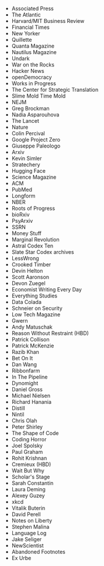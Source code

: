 - Associated Press
- The Atlantic
- Harvard/MIT Business Review
- Financial Times
- New Yorker
- Quillette
- Quanta Magazine
- Nautilus Magazine
- Undark
- War on the Rocks
- Hacker News
- openDemocracy
- Works in Progress
- The Center for Strategic Translation
- Slime Mold Time Mold
- NEJM
- Greg Brockman
- Nadia Asparouhova
- The Lancet
- Nature
- Colin Percival
- Google Project Zero
- Giuseppe Paleologo
- Arxiv
- Kevin Simler
- Stratechery
- Hugging Face
- Science Magazine
- ACM
- PubMed
- Longform
- NBER
- Roots of Progress
- bioRxiv
- PsyArxiv
- SSRN
- Money Stuff
- Marginal Revolution
- Astral Codex Ten
- Slate Star Codex archives
- LessWrong
- Crooked Timber
- Devin Helton
- Scott Aaronson
- Devon Zuegel
- Economist Writing Every Day
- Everything Studies
- Data Colada
- Schneier on Security
- Low Tech Magazine
- Gwern
- Andy Matuschak
- Reason Without Restraint (HBD)
- Patrick Collison
- Patrick McKenzie
- Razib Khan
- Bet On It
- Dan Wang
- Ribbonfarm
- In The Pipeline
- Dynomight
- Daniel Gross
- Michael Nielsen
- Richard Hanania
- Distill
- Nintil
- Chris Olah
- Peter Shirley
- The Shape of Code
- Coding Horror
- Joel Spolsky
- Paul Graham
- Rohit Krishnan
- Cremieux (HBD)
- Wait But Why
- Scholar's Stage
- Sarah Constantin
- Laura Deming
- Alexey Guzey
- xkcd
- Vitalik Buterin
- David Perell
- Notes on Liberty
- Stephen Malina
- Language Log
- Jake Seliger
- NewScientist
- Abandoned Footnotes
- Ex Urbe
